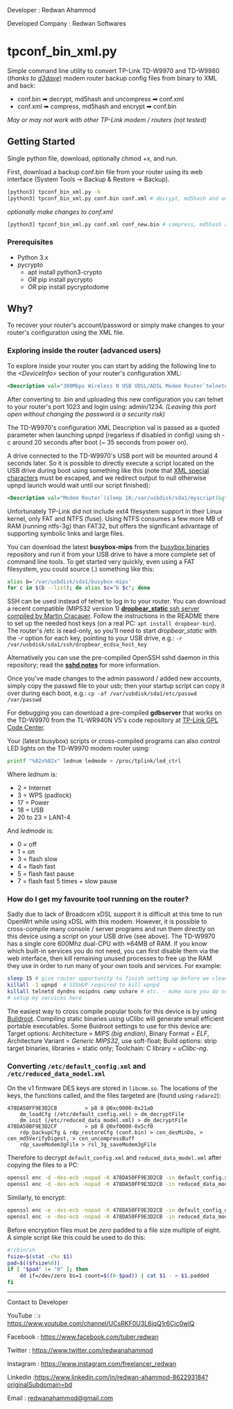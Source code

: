 Developer : Redwan Ahammod

Developed Company : Redwan Softwares

# tpconf_bin_xml.py

Simple command line utility to convert TP-Link TD-W9970 and TD-W9980 (_thanks to [d3dave](https://github.com/d3dave)_) modem router backup config files from binary to XML and back:
- conf.bin ➡ decrypt, md5hash and uncompress ➡ conf.xml
- conf.xml ➡ compress, md5hash and encrypt ➡ conf.bin

*May or may not work with other TP-Link modem / routers (not tested)*

## Getting Started

Single python file, download, optionally chmod +x, and  run.

First, download a backup conf.bin file from your router using its web interface (System Tools → Backup & Restore → Backup).
```sh
[python3] tpconf_bin_xml.py -h
[python3] tpconf_bin_xml.py conf.bin conf.xml # decrypt, md5hash and uncompress
```
*optionally make changes to conf.xml*
```sh
[python3] tpconf_bin_xml.py conf.xml conf_new.bin # compress, md5hash and encrypt
```
### Prerequisites

- Python 3.x
- pycrypto
  - apt install python3-crypto
  - *OR* pip install pycrypto
  - *OR* pip install pycryptodome

## Why?

To recover your router's account/password or simply make changes to your router's configuration using the XML file.

### Exploring inside the router (advanced users)

To explore inside your router you can start by adding the following line to the *\<DeviceInfo\>* section of your router's configuration XML:
```xml
<Description val="300Mbps Wireless N USB VDSL/ADSL Modem Router`telnetd -p 1023 -l login`" />
```
After converting to .bin and uploading this new configuration you can telnet to your router's port 1023 and login using: admin/1234. *(Leaving this port open without changing the password is a security risk)*

The TD-W9970's configuration XML Description val is passed as a quoted parameter when launching upnpd (regarless if disabled in config) using sh -c around 20 seconds after boot (~ 35 seconds from power on).

A drive connected to the TD-W9970's USB port will be mounted around 4 seconds later.  So it is possible to directly execute a script located on the USB drive during boot using something like this (note that [XML special characters](https://stackoverflow.com/questions/1091945/what-characters-do-i-need-to-escape-in-xml-documents) must be escaped, and we redirect output to null otherwise upnpd launch would wait until our script finished):
```xml
<Description val="Modem Router`(sleep 10;/var/usbdisk/sda1/myscript)&gt;/dev/null &amp;`" />
```
Unfortunately TP-Link did not include ext4 filesystem support in their Linux kernel, only FAT and NTFS (fuse).  Using NTFS consumes a few more MB of RAM (running ntfs-3g) than FAT32, but offers the significant advantage of supporting symbolic links and large files.

You can download the latest **busybox-mips** from the [busybox binaries](https://busybox.net/downloads/binaries/) repository and run it from your USB drive to have a more complete set of command line tools.  To get started very quickly, even using a FAT filesystem, you could source (.) something like this:

```sh
alias b='/var/usbdisk/sda1/busybox-mips'
for c in $(b --list); do alias $c="b $c"; done
```

SSH can be used instead of telnet to log in to your router.  You can download a recent compatible (MIPS32 version 1) [**dropbear_static** ssh server compiled by Martin Cracauer](https://github.com/cracauer/mFI-mPower-updated-sshd).  Follow the instructions in the README there to set up the needed host keys (on a real PC: `apt install dropbear-bin`).  The router's /etc is read-only, so you'll need to start *dropbear_static* with the *-r* option for each key, pointing to your USB drive, e.g.: `-r /var/usbdisk/sda1/ssh/dropbear_ecdsa_host_key`

Alternatively you can use the pre-compiled OpenSSH sshd daemon in this repository; read the **[sshd notes](sshd.md)** for more information.

Once you've made changes to the admin password / added new accounts, simply copy the passwd file to your usb; then your startup script can copy it over during each boot, e.g.: `cp -af /var/usbdisk/sda1/etc/passwd /var/passwd`

For debugging you can download a pre-compiled **gdbserver** that works on the TD-W9970 from the TL-WR940N V5's code repository at [TP-Link GPL Code Center](https://www.tp-link.com/en/support/gpl-code-center).

Your (latest busybox) scripts or cross-compiled programs can also control LED lights on the TD-W9970 modem router using:

```sh
printf "%02x%02x" lednum ledmode > /proc/tplink/led_ctrl
```

Where *lednum* is:
- 2 = Internet
- 3 = WPS (padlock)
- 17 = Power
- 18 = USB
- 20 to 23 = LAN1-4

And *ledmode* is:
- 0 = off
- 1 = on
- 3 = flash slow
- 4 = flash fast
- 5 = flash fast pause
- 7 = flash fast 5 times + slow pause

### How do I get my favourite tool running on the router?

Sadly due to lack of Broadcom xDSL support it is difficult at this time to run OpenWrt while using xDSL with this modem.  However, it is possible to cross-compile many console / server programs and run them directly on this device using a script on your USB drive (see above).
The TD-W9970 has a single core 600Mhz dual-CPU with ≈64MB of RAM.  If you know which built-in services you do not need, you can first disable them via the web interface, then kill remaining unused processes to free up the RAM they use in order to run many of your own tools and services.  For example:
```sh
sleep 15 # give router opportunity to finish setting up before we cleanup and setup our own services
killall -1 upnpd  # SIGHUP required to kill upnpd
killall telnetd dyndns noipdns cwmp ushare # etc. - make sure you do not depend on any of the services you kill
# setup my services here
```
The easiest way to cross compile popular tools for this device is by using [Buildroot](https://buildroot.org/).  Compiling static binaries using uClibc will generate small efficient portable executables. 
Some Buidroot settings to use for this device are: Target options: Architecture = *MIPS (big endian)*, Binary Format = *ELF*, Architecture Variant = *Generic MIPS32*, use soft-float; Build options: strip target binaries, libraries = static only; Toolchain: C library = *uClibc-ng*.

### Converting `/etc/default_config.xml` and `/etc/reduced_data_model.xml`

On the v1 firmware DES keys are stored in `libcmm.so`. The locations of the keys, the functions called, and the files targeted are (found using `radare2`):
```
478DA50FF9E3D2CB         > p8 8 @0xc0000-0x21a0
    dm_loadCfg (/etc/default_config.xml) > dm_decryptFile
    dm_init (/etc/reduced_data_model.xml) > dm_decryptFile
478DA50BF9E3D2CF         > p8 8 @0xf0000-0x5cf0
    rdp_backupCfg & rdp_restoreCfg (conf.bin) > cen_desMinDo, > cen_md5VerifyDigest, > cen_uncompressBuff
    rdp_saveModem3gFile > rsl_3g_saveModem3gFile
```
Therefore to decrypt `default_config.xml` and `reduced_data_model.xml` after copying the files to a PC:
```sh
openssl enc -d -des-ecb -nopad -K 478DA50FF9E3D2CB -in default_config.xml -out default_config_decrypted.xml
openssl enc -d -des-ecb -nopad -K 478DA50FF9E3D2CB -in reduced_data_model.xml -out reduced_data_model_decrypted.xml
```
Similarly, to encrypt:
```sh
openssl enc -e -des-ecb -nopad -K 478DA50FF9E3D2CB -in default_config_decrypted.xml -out default_config.xml
openssl enc -e -des-ecb -nopad -K 478DA50FF9E3D2CB -in reduced_data_model_decrypted.xml -out reduced_data_model.xml
```
Before encryption files must be *zero* padded to a file size multiple of eight.  A simple script like this could be used to do this:
```sh
#!/bin/sh
fsize=$(stat -c%s $1)
pad=$(($fsize%8))
if [ "$pad" != "0" ]; then
    dd if=/dev/zero bs=1 count=$((8-$pad)) | cat $1 - > $1.padded
fi
```

--------------------------------------------------------------------------------------------------------------------------------------------------------------------------------------------------------------------------------


Contact to Developer

YouTube   ঃ    https://www.youtube.com/channel/UCsRKF0U3L6iqQ1r6Cjc0wIQ

Facebook  : https://www.facebook.com/tuber.redwan

Twitter   : https://www.twitter.com/redwanahammod

Instagram : https://www.instagram.com/freelancer_redwan

Linkedin  :https://www.linkedin.com/in/redwan-ahammod-862293184?originalSubdomain=bd

Email : redwanahammod@gmail.com

